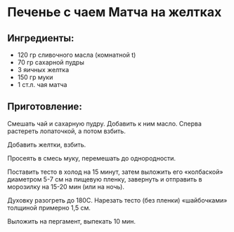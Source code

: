 # Печенье с чаем Матча на желтках

## Ингредиенты:

 * 120 гр сливочного масла (комнатной t)
 * 70 гр сахарной пудры
 * 3 яичных желтка
 * 150 гр муки
 * 1 ст.л. чая матча

## Приготовление:

Смешать чай и сахарную пудру. Добавить к ним масло. Сперва растереть лопаточкой, а потом взбить.

Добавить желтки, взбить.

Просеять в смесь муку, перемешать до однородности.

Поставить тесто в холод на 15 минут, затем выложить его «колбаской» диаметром 5-7 см на пищевую пленку, завернуть и отправить в морозилку на 15-20 мин (или на ночь).

Духовку разогреть до 180С. Нарезать тесто (без пленки) «шайбочками» толщиной примерно 1,5 см.

Выложить на пергамент, выпекать 10 мин.

